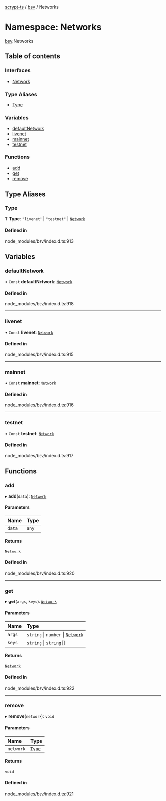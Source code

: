[scrypt-ts](../README.md) / [bsv](bsv.md) / Networks

# Namespace: Networks

[bsv](bsv.md).Networks

## Table of contents

### Interfaces

- [Network](../interfaces/bsv.Networks.Network.md)

### Type Aliases

- [Type](bsv.Networks.md#type)

### Variables

- [defaultNetwork](bsv.Networks.md#defaultnetwork)
- [livenet](bsv.Networks.md#livenet)
- [mainnet](bsv.Networks.md#mainnet)
- [testnet](bsv.Networks.md#testnet)

### Functions

- [add](bsv.Networks.md#add)
- [get](bsv.Networks.md#get)
- [remove](bsv.Networks.md#remove)

## Type Aliases

### Type

Ƭ **Type**: ``"livenet"`` \| ``"testnet"`` \| [`Network`](../interfaces/bsv.Networks.Network.md)

#### Defined in

node_modules/bsv/index.d.ts:913

## Variables

### defaultNetwork

• `Const` **defaultNetwork**: [`Network`](../interfaces/bsv.Networks.Network.md)

#### Defined in

node_modules/bsv/index.d.ts:918

___

### livenet

• `Const` **livenet**: [`Network`](../interfaces/bsv.Networks.Network.md)

#### Defined in

node_modules/bsv/index.d.ts:915

___

### mainnet

• `Const` **mainnet**: [`Network`](../interfaces/bsv.Networks.Network.md)

#### Defined in

node_modules/bsv/index.d.ts:916

___

### testnet

• `Const` **testnet**: [`Network`](../interfaces/bsv.Networks.Network.md)

#### Defined in

node_modules/bsv/index.d.ts:917

## Functions

### add

▸ **add**(`data`): [`Network`](../interfaces/bsv.Networks.Network.md)

#### Parameters

| Name | Type |
| :------ | :------ |
| `data` | `any` |

#### Returns

[`Network`](../interfaces/bsv.Networks.Network.md)

#### Defined in

node_modules/bsv/index.d.ts:920

___

### get

▸ **get**(`args`, `keys`): [`Network`](../interfaces/bsv.Networks.Network.md)

#### Parameters

| Name | Type |
| :------ | :------ |
| `args` | `string` \| `number` \| [`Network`](../interfaces/bsv.Networks.Network.md) |
| `keys` | `string` \| `string`[] |

#### Returns

[`Network`](../interfaces/bsv.Networks.Network.md)

#### Defined in

node_modules/bsv/index.d.ts:922

___

### remove

▸ **remove**(`network`): `void`

#### Parameters

| Name | Type |
| :------ | :------ |
| `network` | [`Type`](bsv.Networks.md#type) |

#### Returns

`void`

#### Defined in

node_modules/bsv/index.d.ts:921
